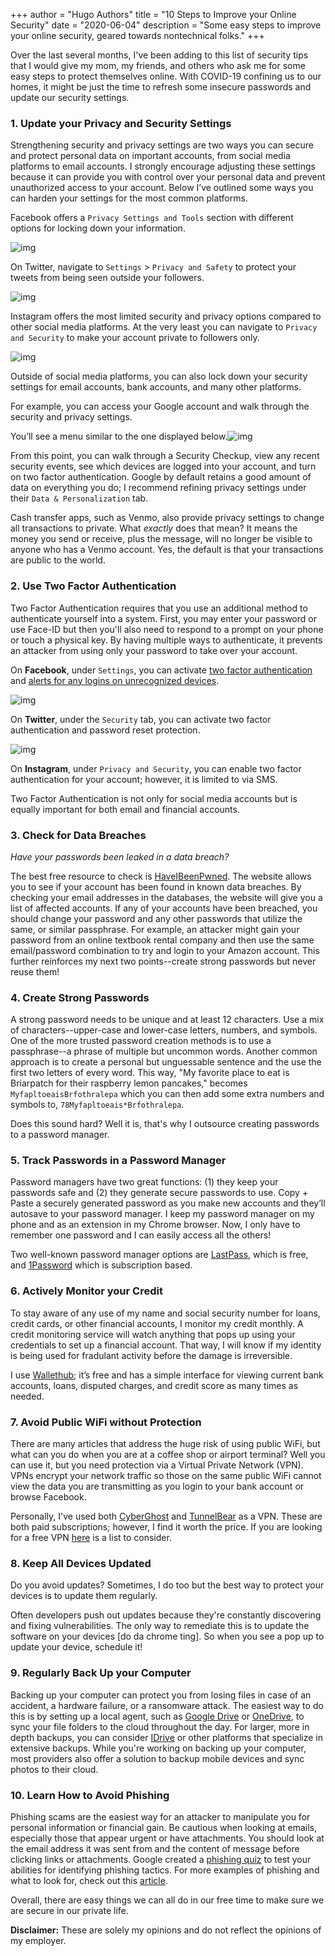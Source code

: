 +++
author = "Hugo Authors"
title = "10 Steps to Improve your Online Security"
date = "2020-06-04"
description = "Some easy steps to improve your online security, geared towards nontechnical folks."
+++

Over the last several months, I've been adding to this list of security tips that I would give my mom, my friends, and others who ask me for some easy steps to protect themselves online. With COVID-19 confining us to our homes, it might be just the time to refresh some insecure passwords and update our security settings.

### 1. Update your Privacy and Security Settings

Strengthening security and privacy settings are two ways you can secure and protect personal data on important accounts, from social media platforms to email accounts. I strongly encourage adjusting these settings because it can provide you with control over your personal data and prevent unauthorized access to your account. Below I’ve outlined some ways you can harden your settings for the most common platforms.

Facebook offers a `Privacy Settings and Tools` section with different options for locking down your information.

![img](https://lh4.googleusercontent.com/47HsEl9XgABhR3_nNQbGlBDHTUT23qyCLwaHH-_gatlru49w2B594UW0zFI08qjHUs01KqAYTEVvzkBKAGsOTMbn5ue7c8LYTW942a0MHiM-iNHOOA4BrXN6qvgJ-tQkNCzKsoMF)

On Twitter, navigate to `Settings` > `Privacy and Safety` to protect your tweets from being seen outside your followers.

![img](https://lh5.googleusercontent.com/cLbFB21xfNKmaPe4zksc23dz6nRJ0fF-OawvA0yFhQN-WCVVsqGr78LXTP9exU7t6RafuLNdo9upQNtvxn3ein6vKmKGc7vPXx9AT2HQUMhDm5SolMuwFXWd15dVXgLptRjc_vpr)

Instagram offers the most limited security and privacy options compared to other social media platforms. At the very least you can navigate to `Privacy and Security` to make your account private to followers only.

![img](https://lh4.googleusercontent.com/B66HFMuaOKtoxBCLcks6MdSMOMxAc_iPJPv2U5xmEfn6rSnFNZ3nJVWkkZWBZyNr6lbiZTEL5Wml7MBefYDU7sYFSFE1gq4dKp466dYOSdb8LyB3UdnUYTkL_IM29DjxbsH4dore)

Outside of social media platforms, you can also lock down your security settings for email accounts, bank accounts, and many other platforms.

For example, you can access your Google account and walk through the security and privacy settings.

You’ll see a menu similar to the one displayed below.![img](https://lh6.googleusercontent.com/siMwmuScoOrfIQGALvzjwYRaOMBrxTsX27DZKUdET2cL-r7wPeaO4cSfhtjYcDZulax1PoDvb9mXfb1N_-BIHwFalWvEg7xF3G0DPvgljjcoGvI4xZud1ws_El8F0fO9qfI2-LMn)

From this point, you can walk through a Security Checkup, view any recent security events, see which devices are logged into your account, and turn on two factor authentication. Google by default retains a good amount of data on everything you do; I recommend refining privacy settings under their `Data & Personalization` tab.

Cash transfer apps, such as Venmo, also provide privacy settings to change all transactions to private. What *exactly* does that mean? It means the money you send or receive, plus the message, will no longer be visible to anyone who has a Venmo account. Yes, the default is that your transactions are public to the world.

### 2. Use Two Factor Authentication

Two Factor Authentication requires that you use an additional method to authenticate yourself into a system. First, you may enter your password or use Face-ID but then you'll also need to respond to a prompt on your phone or touch a physical key. By having multiple ways to authenticate, it prevents an attacker from using only your password to take over your account.

On **Facebook**, under `Settings`, you can activate [two factor authentication](https://www.facebook.com/help/148233965247823) and [alerts for any logins on unrecognized devices](https://www.facebook.com/help/162968940433354).

![img](https://lh4.googleusercontent.com/XRAv1gjfXau3r_v-N6EdsC5IvhHXnXNJondT3Zq5iShQYBQH3-J5pLLjDZaI8hZmqDPEOK0VgaT62KmeUkwit1zmMOGrS-FdxViMOfEo0KHCx6D4YE0iIte2cf_1pfuiRnpbUth5)

On **Twitter**, under the `Security` tab, you can activate two factor authentication and password reset protection.

![img](https://lh3.googleusercontent.com/9E6Ac-Xz7mTzdXyPr0sKbTOObYFYEklOCVG8_T43eUSjlgu78Eejr1YpWggkMsa7WjzgQdPIGkHHuPh4t6vqpaQ9kf76FxnchDhCo0CwZLvZq7XAgPr2ZevVGvPGZJv8YpNek1IM)

On **Instagram**, under `Privacy and Security`,  you can enable two factor authentication for your account; however, it is limited to via SMS.

Two Factor Authentication is not only for social media accounts but is equally important for both email and financial accounts.

### 3. Check for Data Breaches

*Have your passwords been leaked in a data breach?*

The best free resource to check is [HaveIBeenPwned](https://haveibeenpwned.com/). The website allows you to see if your account has been found in known data breaches. By checking your email addresses in the databases, the website will give you a list of affected accounts. If any of your accounts have been breached, you should change your password and any other passwords that utilize the same, or similar passphrase. For example, an attacker might gain your password from an online textbook rental company and then use the same email/password combination to try and login to your Amazon account. This further reinforces my next two points--create strong passwords but never reuse them!

### 4. Create Strong Passwords

A strong password needs to be unique and at least 12 characters. Use a mix of characters--upper-case and lower-case letters, numbers, and symbols. One of the more trusted password creation methods is to use a passphrase--a phrase of multiple but uncommon words. Another common approach is to create a personal but unguessable sentence and the use the first two letters of every word.  This way, "My favorite place to eat is Briarpatch for their raspberry lemon pancakes," becomes `MyfapltoeaisBrfothralepa` which you can then add some extra numbers and symbols to, `78Myfapltoeais*Brfothralepa`.

Does this sound hard? Well it is, that's why I outsource creating passwords to a password manager.

### 5. Track Passwords in a Password Manager

Password managers have two great functions: (1) they keep your passwords safe and (2) they generate secure passwords to use. Copy + Paste a securely generated password as you make new accounts and they’ll autosave to your password manager. I keep my password manager on my phone and as an extension in my Chrome browser. Now, I only have to remember one password and I can easily access all the others!

Two well-known password manager options are [LastPass](https://www.lastpass.com/), which is free, and [1Password](https://1password.com/) which is subscription based.

### 6. Actively Monitor your Credit

To stay aware of any use of my name and social security number for loans, credit cards, or other financial accounts, I monitor my credit monthly. A credit monitoring service will watch anything that pops up using your credentials to set up a financial account. That way, I will know if my identity is being used for fradulant activity before the damage is irreversible.

I use [Wallethub](https://wallethub.com/); it’s free and has a simple interface for viewing current bank accounts, loans, disputed charges, and credit score as many times as needed.

### 7. Avoid Public WiFi without Protection

There are many articles that address the huge risk of using public WiFi, but what can you do when you are at a coffee shop or airport terminal? Well you can use it, but you need protection via a Virtual Private Network (VPN). VPNs encrypt your network traffic so those on the same public WiFi cannot view the data you are transmitting as you login to your bank account or browse Facebook.

Personally, I've used both [CyberGhost](https://www.cyberghostvpn.com/) and [TunnelBear](https://www.tunnelbear.com/) as a VPN. These are both paid subscriptions; however, I find it worth the price. If you are looking for a free VPN [here](https://www.techradar.com/vpn/best-free-vpn) is a list to consider.

### 8. Keep All Devices Updated

Do you avoid updates? Sometimes, I do too but the best way to protect your devices is to update them regularly.

Often developers push out updates because they're constantly discovering and fixing vulnerabilities. The only way to remediate this is to update the software on your devices [do da chrome ting]. So when you see a pop up to update your device, schedule it!

### 9. Regularly Back Up your Computer

Backing up your computer can protect you from losing files in case of an accident, a hardware failure, or a ransomware attack. The easiest way to do this is by setting up a local agent, such as [Google Drive](https://www.google.com/intl/en-GB_ALL/drive/download/backup-and-sync/) or [OneDrive](https://support.office.com/en-us/article/back-up-your-documents-pictures-and-desktop-folders-with-onedrive-d61a7930-a6fb-4b95-b28a-6552e77c3057), to sync your file folders to the cloud throughout the day. For larger, more in depth backups, you can consider [IDrive](https://www.idrive.com/idrive/signup/el/ziffdavis) or other platforms that specialize in extensive backups. While you're working on backing up your computer, most providers also offer a solution to backup mobile devices and sync photos to their cloud.

### 10. Learn How to Avoid Phishing

Phishing scams are the easiest way for an attacker to manipulate you for personal information or financial gain. Be cautious when looking at emails, especially those that appear urgent or have attachments. You should look at the email address it was sent from and the content of message before clicking links or attachments. Google created a [phishing quiz](https://phishingquiz.withgoogle.com/) to test your abilities for identifying phishing tactics. For more examples of phishing and what to look for, check out this [article](https://www.securitymetrics.com/blog/7-ways-recognize-phishing-email).

Overall, there are easy things we can all do in our free time to make sure we are secure in our private life.

**Disclaimer:** These are solely my opinions and do not reflect the opinions of my employer.

